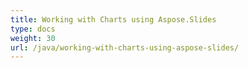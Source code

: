 ```yaml
---
title: Working with Charts using Aspose.Slides
type: docs
weight: 30
url: /java/working-with-charts-using-aspose-slides/
---
```

